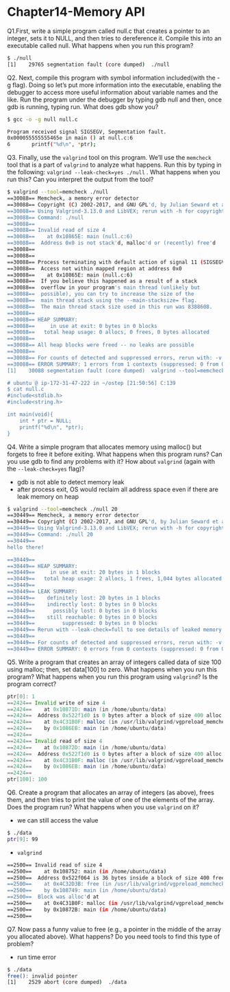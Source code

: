 # Chapter14-Memory API

Q1.First, write a simple program called null.c that creates a pointer to an integer, sets it to NULL, and then tries to dereference it. Compile this into an executable called null. What happens when you run this program?

```bash
$ ./null
[1]    29765 segmentation fault (core dumped)  ./null
```

Q2. Next, compile this program with symbol information included(with the -g flag). Doing so let’s put more information into the executable, enabling the debugger to access more useful information about variable names and the like. Run the program under the debugger by typing gdb null and then, once gdb is running, typing run. What does gdb show you?

```bash
$ gcc -o -g null null.c

Program received signal SIGSEGV, Segmentation fault.
0x000055555555465e in main () at null.c:6
6		printf("%d\n", *ptr);
```

Q3. Finally, use the `valgrind` tool on this program. We’ll use the `memcheck` tool that is a part of `valgrind` to analyze what happens. Run this by typing in the following: `valgrind --leak-check=yes ./null` . What happens when you run this? Can you interpret the output from the tool?

```bash
$ valgrind --tool=memcheck ./null
==30088== Memcheck, a memory error detector
==30088== Copyright (C) 2002-2017, and GNU GPL'd, by Julian Seward et al.
==30088== Using Valgrind-3.13.0 and LibVEX; rerun with -h for copyright info
==30088== Command: ./null
==30088==
==30088== Invalid read of size 4
==30088==    at 0x10865E: main (null.c:6)
==30088==  Address 0x0 is not stack'd, malloc'd or (recently) free'd
==30088==
==30088==
==30088== Process terminating with default action of signal 11 (SIGSEGV)
==30088==  Access not within mapped region at address 0x0
==30088==    at 0x10865E: main (null.c:6)
==30088==  If you believe this happened as a result of a stack
==30088==  overflow in your program's main thread (unlikely but
==30088==  possible), you can try to increase the size of the
==30088==  main thread stack using the --main-stacksize= flag.
==30088==  The main thread stack size used in this run was 8388608.
==30088==
==30088== HEAP SUMMARY:
==30088==     in use at exit: 0 bytes in 0 blocks
==30088==   total heap usage: 0 allocs, 0 frees, 0 bytes allocated
==30088==
==30088== All heap blocks were freed -- no leaks are possible
==30088==
==30088== For counts of detected and suppressed errors, rerun with: -v
==30088== ERROR SUMMARY: 1 errors from 1 contexts (suppressed: 0 from 0)
[1]    30088 segmentation fault (core dumped)  valgrind --tool=memcheck ./null

# ubuntu @ ip-172-31-47-222 in ~/ostep [21:50:56] C:139
$ cat null.c
#include<stdlib.h>
#include<string.h>

int main(void){
	int * ptr = NULL;
	printf("%d\n", *ptr);
}
```

Q4. Write a simple program that allocates memory using malloc() but forgets to free it before exiting. What happens when this program runs? Can you use gdb to find any problems with it? How about `valgrind` (again with the `--leak-check=yes` flag)?

- gdb is not able to detect memory leak
- after process exit, OS would reclaim all address space even if there are leak memory on heap

```bash
$ valgrind --tool=memcheck ./null 20
==30449== Memcheck, a memory error detector
==30449== Copyright (C) 2002-2017, and GNU GPL'd, by Julian Seward et al.
==30449== Using Valgrind-3.13.0 and LibVEX; rerun with -h for copyright info
==30449== Command: ./null 20
==30449==
hello there!

==30449==
==30449== HEAP SUMMARY:
==30449==     in use at exit: 20 bytes in 1 blocks
==30449==   total heap usage: 2 allocs, 1 frees, 1,044 bytes allocated
==30449==
==30449== LEAK SUMMARY:
==30449==    definitely lost: 20 bytes in 1 blocks
==30449==    indirectly lost: 0 bytes in 0 blocks
==30449==      possibly lost: 0 bytes in 0 blocks
==30449==    still reachable: 0 bytes in 0 blocks
==30449==         suppressed: 0 bytes in 0 blocks
==30449== Rerun with --leak-check=full to see details of leaked memory
==30449==
==30449== For counts of detected and suppressed errors, rerun with: -v
==30449== ERROR SUMMARY: 0 errors from 0 contexts (suppressed: 0 from 0)
```

Q5. Write a program that creates an array of integers called data of size 100 using malloc; then, set data[100] to zero. What happens when you run this program? What happens when you run this program using `valgrind`? Is the program correct?

```java
ptr[0]: 1
==2424== Invalid write of size 4
==2424==    at 0x10871D: main (in /home/ubuntu/data)
==2424==  Address 0x522f1d0 is 0 bytes after a block of size 400 alloc'd
==2424==    at 0x4C31B0F: malloc (in /usr/lib/valgrind/vgpreload_memcheck-amd64-linux.so)
==2424==    by 0x1086EB: main (in /home/ubuntu/data)
==2424==
==2424== Invalid read of size 4
==2424==    at 0x10872D: main (in /home/ubuntu/data)
==2424==  Address 0x522f1d0 is 0 bytes after a block of size 400 alloc'd
==2424==    at 0x4C31B0F: malloc (in /usr/lib/valgrind/vgpreload_memcheck-amd64-linux.so)
==2424==    by 0x1086EB: main (in /home/ubuntu/data)
==2424==
ptr[100]: 100
```

Q6. Create a program that allocates an array of integers (as above), frees them, and then tries to print the value of one of the elements of the array. Does the program run? What happens when you use `valgrind` on it?

- we can still access the value

```bash
$ ./data
ptr[9]: 99
```

- `valgrind`

```bash
==2500== Invalid read of size 4
==2500==    at 0x108752: main (in /home/ubuntu/data)
==2500==  Address 0x522f064 is 36 bytes inside a block of size 400 free'd
==2500==    at 0x4C32D3B: free (in /usr/lib/valgrind/vgpreload_memcheck-amd64-linux.so)
==2500==    by 0x108749: main (in /home/ubuntu/data)
==2500==  Block was alloc'd at
==2500==    at 0x4C31B0F: malloc (in /usr/lib/valgrind/vgpreload_memcheck-amd64-linux.so)
==2500==    by 0x10872B: main (in /home/ubuntu/data)
==2500==
```

Q7. Now pass a funny value to free (e.g., a pointer in the middle of the array you allocated above). What happens? Do you need tools to find this type of problem?

- run time error

```bash
$ ./data
free(): invalid pointer
[1]    2529 abort (core dumped)  ./data
```